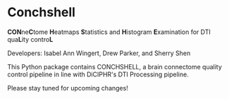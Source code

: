 # Conchshell

**CON**ne**C**tome **H**eatmaps **S**tatistics and **H**istogram **E**xamination for DTI qua**L**ity contro**L** 

Developers: Isabel Ann Wingert, Drew Parker, and Sherry Shen

This Python package contains CONCHSHELL, a brain connectome quality control pipeline in line with DiCIPHR's DTI Processing pipeline.

Please stay tuned for upcoming changes!

